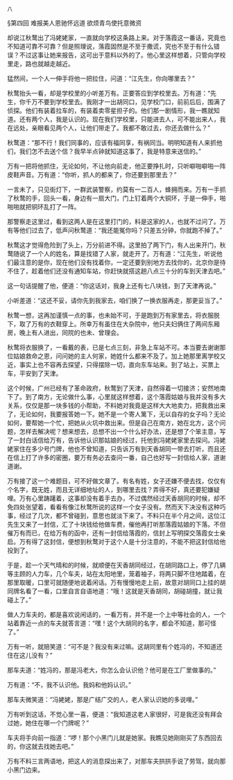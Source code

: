     八 

   §第四回 难报美人恩驰怀远道 欲烦青鸟使托意微资

   却说江秋鹜出了冯姥姥家，一直就向学校这条路上来。对于落霞这一番话，究竟也不知道可靠不可靠？但是照理说，落霞固然是不至于撒谎，究也不至于有什么错误？不过这事让她来报告，这可出于意料以外的了。他心里这样想着，只管向学校里走，路也就越走越近。

   猛然间，一个人一伸手将他一把拉住，问道：“江先生，你向哪里去？”

   秋鹜抬头一看，却是学校里的小听差万有。正要答应到学校里去。万有道：“先生，你千万不要到学校里去。我刚才一出胡同口，见学校门口，前前后后，围满了侦探。他们有装着拉车的，有装着卖零星担子的。他们那一剧情形，我一瞧就知道。还有两个人，我是认识的。现在我们学校里，只能进去人，可不能出来人，我在远处，亲眼看见两个人，让他们带走了。我都不敢过去，你还去做什么？”

   秋鹜道：“那不行！我们同事的，应该有福同享，有祸同当。明明知道有人来抓他们，我们怎不去送个信？我早半点钟就知道这事了，我是特意来送信的。”

   万有一把将他抓住，无论如何，不让他向前走，他正要挣扎时，只听噼啪噼啪一阵皮鞋声音。万有道：“你听，抓人的都来了，你还要到那里去？”

   一言未了，只见街灯下，一群武装警察，约莫有一二百人，蜂拥而来。万有一手抓了秋鹜的手，回头一看，身边有一扇大门，门上钉着两个大铜环，于是一伸手，啪啪啪就把铜环乱打了一阵。

   那警察走这里过，看到这两人是在这里打门的，料是这家的人，也就不过问了。万有等他们过去了，低声问秋鹜道：“我还能冤你吗？只差五分钟，你就跑不掉了。”

   秋鹜这才觉得危险到了头上，万分前进不得。这里拍了两下门，有人出来开门，秋鹜随说了一个人的姓名，算是找错了人家，就走开了。万有道：“江先生，听说他们最注意的是你，现在他们没有找着你，一定还要到别地方去找你的，北京你是待不住了，趁着他们还没有通知车站，你赶快就搭这趟八点三十分的车到天津去吧。”

   这一句话提醒了他，便道：“你这话对，我身上还有七八块钱，到了天津再说。”

   小听差道：“这还不妥，请你先到我家去，咱们换了一换衣服再走，那更妥当了。”

   秋鹜一想，这再加谨慎一点的事，也未始不可，于是跑到万有家里去，将衣服脱下，取了万有的衣鞋穿上。所幸万有虽住在大杂院中，他只夫妇俩住了两间东厢房，晚上有人进出，同院的也未、曾理会。

   秋鹜将衣服换了，一看戴的表，已是七点三刻，非急上车站不可。本当要去谢谢那位姑娘救命之恩，问问她的主人何家，她姓什么都来不及了。加上她那里离学校又近，事实上也不容再去探望，只得摆除一切，直向东车站来。到了站上，买票上车，平安到了天津。

   这个时候，广州已经有了革命政府，秋鹜到了天津，自然得着一切接济；安然地南下了。到了南方，无论做什么事，心里就这样想着，这个落霞姑娘与我并没有多大关系，仅仅是那一块多钱的小帮助，不料她对我竟是这样大大地卖力，把我救出来了，无论如何，我要报答她一下。她不是一个寄人篱下，无以自存的女子吗？无论如何，要帮她一个忙，把她从火坑中救出来。但是自己在南方，她在北方，这个问题，怎样去解决呢？想来想去，总想不出一个什么好办法，还是想了个笨主意，写了一封白话信给万有，告诉他认识那姑娘的经过，托他到冯姥姥家里去探问。冯姥姥家住在多少号门牌，他也不曾知道，只告诉万有到天香胡同一带去打听，而且还在信上打了许多的密圈，要万有务必去查问一番，自己也好写一封信给人家，道谢道谢。

   万有接了这一个难题目，可不好做文章了。有名有姓，女子还嫌不便去找，仅仅有个名字，既无姓，而且无详细地址的人，到哪里去找？弄得不好，真还要犯嫌疑哩。万有心里踌躇着，这事却没有着手去办，不过偶然经过天香胡同的时候，却不免四处张望着，看看有像江秋鹜所说的这样一个女子没有。然而天下决没有这种巧事，经过了几次，都不曾碰到，意思也就淡下来了。不料只在半个月之间，这位江先生又来了一封信，汇了十块钱给他做车费，催他再打听那落霞姑娘的下落。不但催万有而已，在给万有的函中，还有一封信给落霞的，信封上写明探交落霞女士亲启。万有得了这封信，便想到秋鹜对于这个人是十分注意的，不能不把这封信给他投到了。

   于是，趁一个天气晴和的时候，就顺便在天香胡同经过，在胡同路口上，停了几辆等主顾的人力车，几个车夫，站在太阳地里，笼着袖子，将两只脚不住地踏着，在那里取暖，口里可就随便地说着闲话。万有慢慢地走上前，故意对胡同口上挂的胡同牌名看了一看，口里自言自语地道：“哦！这就是天香胡同，胡碰胡撞，就让我碰上了。”

   做人力车夫的，都是喜欢说闲话的，一看万有，并不是一个上中等社会的人，一个站着靠近一点的车夫就答言道：“嘿！这个大胡同的名字，都会不知道，那可怪了。”

   万有一听，就赔笑道：“可不是？我没有来过嘛。这胡同里有个姓冯的，不知道还住在这儿没有？”

   那车夫道：“姓冯的，那是冯老大，你怎么会认识他？他可是在工厂里做事的。”

   万有道：“不，我不认识他。我妈和他妈认识。”

   那车夫微笑道：“冯姥姥，那是广结广交的人，老人家认识她的多说哩。”

   万有听到这话，不觉心里一喜，便道：“我知道这老人家很好，可是我还没有拜会过她，她住在哪一个门牌呢？”

   车夫将手向前一指道：“啰！那个小黑门儿就是她家。我瞧见她刚刚买了东西回去的，你这就去找她去吧。”

   万有不料三言两语地，把这人的消息探出来了，对那车夫拱拱手说了劳驾，就向那小黑门边来。

